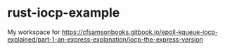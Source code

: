 rust-iocp-example
=================

My workspace for https://cfsamsonbooks.gitbook.io/epoll-kqueue-iocp-explained/part-1-an-express-explanation/iocp-the-express-version
